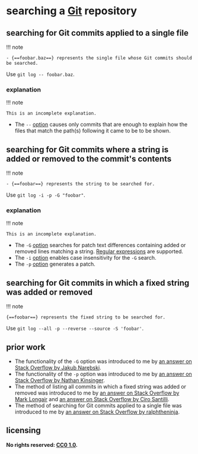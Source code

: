 # searching a [Git] repository

## searching for Git commits applied to a single file

!!! note
    
    - {==foobar.baz==} represents the single file whose Git commits should be searched.

Use `git log -- foobar.baz`.

### explanation

!!! note
    
    This is an incomplete explanation.

- The `--` [option](https://git-scm.com/docs/git-log#Documentation/git-log.txt---ltpathgt82308203) causes only commits that are enough to explain how the files that match the path(s) following it came to be to be shown.

## searching for Git commits where a string is added or removed to the commit's contents

!!! note
    
    - {==foobar==} represents the string to be searched for.

Use `git log -i -p -G "foobar"`.

### explanation

!!! note
    
    This is an incomplete explanation.

- The `-G` [option](https://git-scm.com/docs/git-log#Documentation/git-log.txt--Gltregexgt) searches for patch text differences containing added or removed lines matching a string. [Regular expressions](https://en.wikipedia.org/wiki/Regular_expression) are supported.
- The `-i` [option](https://git-scm.com/docs/git-log#Documentation/git-log.txt--i) enables case insensitivity for the `-G` search.
- The `-p` [option](https://git-scm.com/docs/git-log#Documentation/git-log.txt--p) generates a patch.

## searching for Git commits in which a fixed string was added or removed

!!! note
    
    {==foobar==} represents the fixed string to be searched for.

Use `git log --all -p --reverse --source -S 'foobar'`.

## prior work
- The functionality of the `-G` option was introduced to me by [an answer on Stack Overflow by Jakub Narębski](https://stackoverflow.com/questions/1337320/how-to-grep-git-commit-diffs-or-contents-for-a-certain-word/1340245#1340245).
- The functionality of the `-p` option was introduced to me by [an answer on Stack Overflow by Nathan Kinsinger](https://stackoverflow.com/questions/4468361/search-all-of-git-history-for-a-string/4472267#4472267).
- The method of listing all commits in which a fixed string was added or removed was introduced to me by [an answer on Stack Overflow by Mark Longair](https://stackoverflow.com/questions/5816134/how-to-find-the-git-commit-that-introduced-a-string-in-any-branch/5816177#5816177) and [an answer on Stack Overflow by Ciro Santilli](https://stackoverflow.com/questions/5816134/how-to-find-the-git-commit-that-introduced-a-string-in-any-branch/31621921#31621921).
- The method of searching for Git commits applied to a single file was introduced to me by [an answer on Stack Overflow by ralphtheninja](https://stackoverflow.com/questions/10215197/git-search-for-string-in-a-single-files-history/10216050#10216050).

## licensing
**No rights reserved: [CC0 1.0](https://creativecommons.org/publicdomain/zero/1.0/).**

[Git]: https://git-scm.com/
